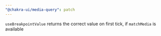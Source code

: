 ```yaml
---
"@chakra-ui/media-query": patch
---
```


`useBreakpointValue` returns the correct value on first tick, if `matchMedia` is
available
